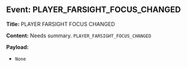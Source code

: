 ## Event: PLAYER_FARSIGHT_FOCUS_CHANGED

**Title:** PLAYER FARSIGHT FOCUS CHANGED

**Content:**
Needs summary.
`PLAYER_FARSIGHT_FOCUS_CHANGED`

**Payload:**
- `None`